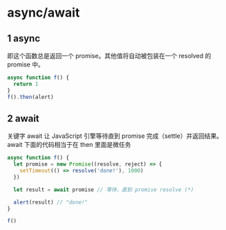 # async/await

## 1 async

即这个函数总是返回一个 promise。其他值将自动被包装在一个 resolved 的 promise 中。

```js
async function f() {
  return 1
}
f().then(alert)
```

## 2 await

关键字 await 让 JavaScript 引擎等待直到 promise 完成（settle）并返回结果。  
await 下面的代码相当于在 then 里面是微任务

```js
async function f() {
  let promise = new Promise((resolve, reject) => {
    setTimeout(() => resolve('done!'), 1000)
  })

  let result = await promise // 等待，直到 promise resolve (*)

  alert(result) // "done!"
}

f()
```
